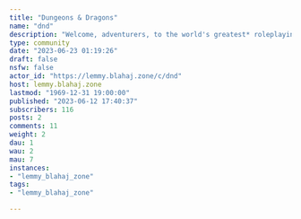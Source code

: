 ```yaml
---
title: "Dungeons & Dragons" 
name: "dnd"
description: "Welcome, adventurers, to the world's greatest* roleplaying game!*Terms and conditions may apply"
type: community
date: "2023-06-23 01:19:26"
draft: false
nsfw: false
actor_id: "https://lemmy.blahaj.zone/c/dnd"
host: lemmy.blahaj.zone
lastmod: "1969-12-31 19:00:00"
published: "2023-06-12 17:40:37"
subscribers: 116
posts: 2
comments: 11
weight: 2
dau: 1
wau: 2
mau: 7
instances:
- "lemmy_blahaj_zone"
tags: 
- "lemmy_blahaj_zone"

---
```


